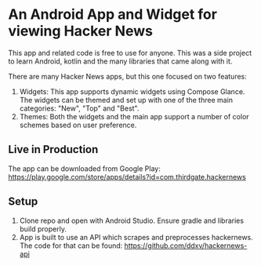 # An Android App and Widget for viewing Hacker News

This app and related code is free to use for anyone. This was a side project to learn Android, kotlin and the many libraries that came along with it.

There are many Hacker News apps, but this one focused on two features:

1. Widgets: This app supports dynamic widgets using Compose Glance. The widgets can be themed and set up with one of the three main categories: "New", "Top" and "Best".
2. Themes: Both the widgets and the main app support a number of color schemes based on user preference.

## Live in Production

The app can be downloaded from Google Play:
<https://play.google.com/store/apps/details?id=com.thirdgate.hackernews>

## Setup

1. Clone repo and open with Android Studio.  Ensure gradle and libraries build properly.
2. App is built to use an API which scrapes and preprocesses hackernews. The code for that can be found: <https://github.com/ddxv/hackernews-api>

